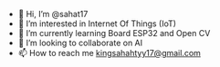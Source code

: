 - 👋 Hi, I’m @sahat17
- 👀 I’m interested in Internet Of Things (IoT) 
- 🌱 I’m currently learning Board ESP32 and Open CV
- 💞️ I’m looking to collaborate on AI
- 📫 How to reach me kingsahahtyy17@gmail.com

<!---
sahat17/sahat17 is a ✨ special ✨ repository because its `README.md` (this file) appears on your GitHub profile.
You can click the Preview link to take a look at your changes.
--->
